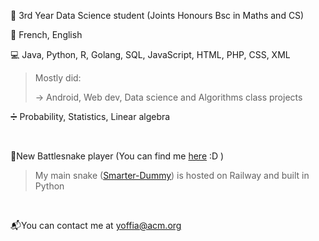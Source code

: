 
📓 3rd Year Data Science student (Joints Honours Bsc in Maths and CS) 

🎤 French, English 

💻 Java, Python, R, Golang, SQL, JavaScript, HTML, PHP, CSS, XML

>Mostly did:
>
>-> Android, Web dev, Data science and Algorithms class projects

➗ Probability, Statistics, Linear algebra



<br>


🐍New Battlesnake player (You can find me [here](https://play.battlesnake.com/profile/doodoal) :D )

> My main snake ([Smarter-Dummy](https://github.com/Doodoal/Smarter-dummy)) is hosted on Railway and built in Python

<br>

📬You can contact me at [yoffia@acm.org](mailto:yoffia@acm.org)

